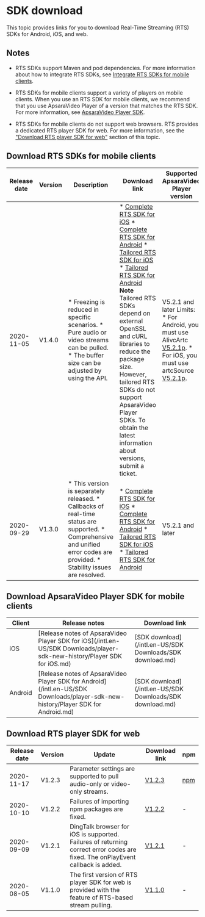 SDK download 
=================================

This topic provides links for you to download Real-Time Streaming (RTS) SDKs for Android, iOS, and web.

Notes 
--------------------------

* RTS SDKs support Maven and pod dependencies. For more information about how to integrate RTS SDKs, see [Integrate RTS SDKs for mobile clients]().

  

* RTS SDKs for mobile clients support a variety of players on mobile clients. When you use an RTS SDK for mobile clients, we recommend that you use ApsaraVideo Player of a version that matches the RTS SDK. For more information, see [ApsaraVideo Player SDK](https://help.aliyun.com/document_detail/125579.html).

  

* RTS SDKs for mobile clients do not support web browsers. RTS provides a dedicated RTS player SDK for web. For more information, see the ["Download RTS player SDK for web"](#section-mgw-9so-1zb) section of this topic.

  




Download RTS SDKs for mobile clients 
---------------------------------------------------------



| Release date | Version |                                                                                                                                                                Description                                                                                                                                                                 |                                                                                                                                                                                                                                                                                                                                                                                                                                                                                                                                       Download link                                                                                                                                                                                                                                                                                                                                                                                                                                                                                                                                        |                                                                                                                                                                                                                        Supported ApsaraVideo Player version                                                                                                                                                                                                                        |
|--------------|---------|--------------------------------------------------------------------------------------------------------------------------------------------------------------------------------------------------------------------------------------------------------------------------------------------------------------------------------------------|--------------------------------------------------------------------------------------------------------------------------------------------------------------------------------------------------------------------------------------------------------------------------------------------------------------------------------------------------------------------------------------------------------------------------------------------------------------------------------------------------------------------------------------------------------------------------------------------------------------------------------------------------------------------------------------------------------------------------------------------------------------------------------------------------------------------------------------------------------------------------------------------------------------------------------------------------------------------------------------------------------------------------------------------------------------------------------------------|------------------------------------------------------------------------------------------------------------------------------------------------------------------------------------------------------------------------------------------------------------------------------------------------------------------------------------------------------------------------------------------------------------------------------------------------------------------------------------|
| 2020-11-05   | V1.4.0  | * Freezing is reduced in specific scenarios.   * Pure audio or video streams can be pulled.   * The buffer size can be adjusted by using the API.                                                                      | * [Complete RTS SDK for iOS](https://alivc-demo-cms.alicdn.com/versionProduct/sourceCode/rts/1.4.0/iOS_rts_sdk_version1.4.0_data11.05.zip)   * [Complete RTS SDK for Android]( https://alivc-demo-cms.alicdn.com/versionProduct/sourceCode/rts/1.4.0/Android_rts_sdk_version1.4.0_data11.05.zip)   * [Tailored RTS SDK for iOS](https://alivc-demo-cms.alicdn.com/versionProduct/sourceCode/rts/1.4.0/iOS_rts_sdk_version1.4.0_extsslcurl_data11.05.zip)   * [Tailored RTS SDK for Android](https://alivc-demo-cms.alicdn.com/versionProduct/sourceCode/rts/1.4.0/Android_rts_sdk_version1.4.0_extsslcurl_data11.05.zip)    **Note** Tailored RTS SDKs depend on external OpenSSL and cURL libraries to reduce the package size. However, tailored RTS SDKs do not support ApsaraVideo Player SDKs. To obtain the latest information about versions, submit a ticket. | V5.2.1 and later Limits: * For Android, you must use AlivcArtc [V5.2.1p](https://alivc-demo-cms.alicdn.com/versionProduct/sourceCode/rts/1.4.0/AlivcArtc-5.2.1p.aar).   * For iOS, you must use artcSource [V5.2.1p](https://alivc-demo-cms.alicdn.com/versionProduct/sourceCode/rts/1.4.0/artcSource-5.2.1p.framework.zip).    |
| 2020-09-29   | V1.3.0  | * This version is separately released.   * Callbacks of real-time status are supported.   * Comprehensive and unified error codes are provided.   * Stability issues are resolved.    | * [Complete RTS SDK for iOS](https://alivc-demo-cms.alicdn.com/versionProduct/sourceCode/rts/1.3.0/iOS_rts_sdk_version1.3.0_data9.29.zip)   * [Complete RTS SDK for Android](https://alivc-demo-cms.alicdn.com/versionProduct/sourceCode/rts/1.3.0/Android_rts_sdk_version1.3.0_data9.29.zip)   * [Tailored RTS SDK for iOS](https://alivc-demo-cms.alicdn.com/versionProduct/sourceCode/rts/1.3.0/iOS_rts_sdk_version1.3.0_extsslcurl_data10.14.zip)   * [Tailored RTS SDK for Android](https://alivc-demo-cms.alicdn.com/versionProduct/sourceCode/rts/1.3.0/Android_rts_sdk_version1.3.0_extsslcurl_data10.14.zip)                                                                                                                                                                                                                                                 | V5.2.1 and later                                                                                                                                                                                                                                                                                                                                                                                                                                                                   |



Download ApsaraVideo Player SDK for mobile clients 
-----------------------------------------------------------------------



| Client  |                                                                   Release notes                                                                   |                               Download link                               |
|---------|---------------------------------------------------------------------------------------------------------------------------------------------------|---------------------------------------------------------------------------|
| iOS     | [Release notes of ApsaraVideo Player SDK for iOS](/intl.en-US/SDK Downloads/player-sdk-new-history/Player SDK for iOS.md)         | [SDK download](/intl.en-US/SDK Downloads/SDK download.md) |
| Android | [Release notes of ApsaraVideo Player SDK for Android](/intl.en-US/SDK Downloads/player-sdk-new-history/Player SDK for Android.md) | [SDK download](/intl.en-US/SDK Downloads/SDK download.md) |



Download RTS player SDK for web 
----------------------------------------------------



| Release date | Version |                                                             Update                                                             |                                     Download link                                      |                                 npm                                 |
|--------------|---------|--------------------------------------------------------------------------------------------------------------------------------|----------------------------------------------------------------------------------------|---------------------------------------------------------------------|
| 2020-11-17   | V1.2.3  | Parameter settings are supported to pull audio-only or video-only streams.                                                     | [V1.2.3](https://g.alicdn.com/AliRTC/H5RTSSdk/1.2.3/aliyun-rts-sdk.js) | [npm](https://www.npmjs.com/package/aliyun-rts-sdk) |
| 2020-10-10   | V1.2.2  | Failures of importing npm packages are fixed.                                                                                  | [V1.2.2](https://g.alicdn.com/AliRTC/H5RTSSdk/1.2.2/aliyun-rts-sdk.js) | -                                                                   |
| 2020-09-09   | V1.2.1  | DingTalk browser for iOS is supported. Failures of returning correct error codes are fixed. The onPlayEvent callback is added. | [V1.2.1](https://g.alicdn.com/AliRTC/H5RTSSdk/1.2.1/aliyun-rts-sdk.js) | -                                                                   |
| 2020-08-05   | V1.1.0  | The first version of RTS player SDK for web is provided with the feature of RTS-based stream pulling.                          | [V1.1.0](https://g.alicdn.com/AliRTC/H5RTSSdk/1.1.0/aliyun-rts-sdk.js) | -                                                                   |


